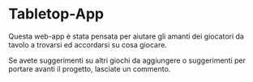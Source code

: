 # Tabletop-App

Questa web-app è stata pensata per aiutare gli amanti dei giocatori da tavolo a trovarsi ed accordarsi su cosa giocare.

Se avete suggerimenti su altri giochi da aggiungere o suggerimenti per portare avanti il progetto, lasciate un commento.
